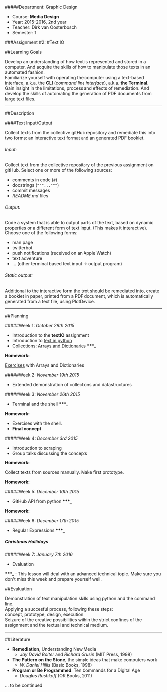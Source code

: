 #####Department: Graphic Design

- Course: **Media Design**
- Year: 2015-2016, 2nd year
- Teacher: Dirk van Oosterbosch
- Semester: 1

###Assignment #2:
#Text IO

##Learning Goals

Develop an understanding of how text is represented and stored in a computer. And acquire the skills of how to manipulate those texts in an automated fashion.  
Familiarize yourself with operating the computer using a text-based interface, a.k.a. the **CLI** (*command line interface*), a.k.a. **the Terminal**.  
Gain insight in the limitations, process and effects of remediation. And develop the skills of automating the generation of PDF documents from large text files.

----
##Description

####Text Input/Output

Collect texts from the collective gitHub repository and remediate this into two forms: an interactive text format and an generated PDF booklet.

###### Input:

Collect text from the collective repository of the previous assignment on gitHub. Select one or more of the following sources:

- comments in code (`#`)
- docstrings (`"""..."""`)
- commit messages 
- *README.md* files

###### Output:

Code a system that is able to output parts of the text, based on dynamic properties or a different form of text input. (This makes it interactive). Choose one of the following forms:

- man page
- twitterbot
- push notifications (received on an Apple Watch) 
- text adventure
- ... (other terminal based text input -> output program)

###### Static output:

Additional to the interactive form the text should be remediated into, create a booklet in paper, printed from a PDF document, which is automatically generated from a text file, using PlotDevice.


----
##Planning

#####Week 1:
*October 29th 2015*

- Introduction to the **textIO** assignment
- Introduction to [text in python](Lesson_01a_Text_in_python.md)
- Collections: [Arrays and Dictionaries](Lesson_01b_Collections.md) **\*\*\*_**

**Homework:**

[Exercises](Homework_01_Collections.md) with Arrays and Dictionaries

#####Week 2:
*November 19th 2015*  

- Extended demonstration of collections and datastructures

#####Week 3:
*November 26th 2015*

- Terminal and the shell **\*\*\*_**

**Homework:**

- Exercises with the shell.
- **Final concept**

#####Week 4:
*December 3rd 2015*

- Introduction to scraping
- Group talks discussing the concepts

**Homework:**

Collect texts from sources manually.
Make first prototype.

**Homework:**

#####Week 5:
*December 10th 2015*

- GitHub API from python **\*\*\*_**

**Homework:**

#####Week 6:
*December 17th 2015*

- Regular Expressions **\*\*\*_**


##### Christmas Hollidays

#####Week 7:
*January 7th 2016*

- Evaluation

**\*\*\*_** : This lesson will deal with an advanced technical topic. Make sure you don't miss this week and prepare yourself well.

##Evaluation

Demonstration of text manipulation skills using python and the command line.  
Applying a succesful process, following these steps:  
concept, prototype, design, execution.  
Seizure of the creative possibilities within the strict confines of the assignment and the textual and technical medium.

----
##Literature

- **Remediation**, Understanding New Media
	- *Jay David Bolter* and *Richard Grusin* (MIT Press, 1998)
- **The Pattern on the Stone**, the simple ideas that make computers work
	- *W. Daniel Hillis* (Basic Books, 1998)
- **Program or Be Programmed**: Ten Commands for a Digital Age
	- *Douglas Rushkoff* (OR Books, 2011)

... to be continued
